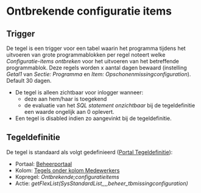 # Ontbrekende configuratie items

## Trigger

De tegel is een trigger voor een tabel waarin het programma tijdens het uitvoeren van grote programmablokken per regel noteert welke *Configuratie-items ontbreken* voor het uitvoeren van het betreffende programmablok. Deze regels worden x aantal dagen bewaard (instelling *Getal1* van *Sectie: Programma* en *Item: Opschonenmissingconfiguration*). Default 30 dagen.

* De tegel is alleen zichtbaar voor inlogger wanneer:
  * deze aan hem/haar is toegekend
  * de evaluatie van het *SQL statement onzichtbaar* bij de tegeldefinitie een waarde ongelijk aan 0 oplevert.
* Een tegel is disabled indien zo aangevinkt bij de tegeldefinitie.

## Tegeldefinitie

De tegel is standaard als volgt gedefinieerd ([Portal Tegeldefinitie](/docs/instellen_inrichten/portaldefinitie/portal_tegel.md)):

* Portaal: [Beheerportaal](/docs/probleemoplossing/portalen_en_moduleschermen/beheerportaa.md)
* Kolom: [Tegels onder kolom Medewerkers](/docs/probleemoplossing/portalen_en_moduleschermen/beheerportaal/tegels_onder_kolom_medewerkers.md)
* Kopregel: *Ontbrekende;configuratieitems*
* Actie: *getFlexList(SysStandardList,,,,beheer_tbmissingconfiguration)*
